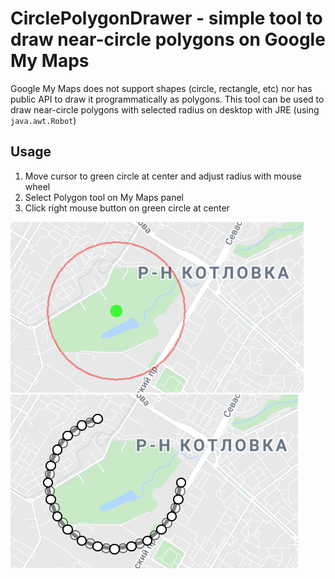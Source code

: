 # CirclePolygonDrawer - simple tool to draw near-circle polygons on Google My Maps

Google My Maps does not support shapes (circle, rectangle, etc) nor has public API to draw it programmatically as polygons.
This tool can be used to draw near-circle polygons with selected radius on desktop with JRE (using `java.awt.Robot`)

## Usage

1) Move cursor to green circle at center and adjust radius with mouse wheel
2) Select Polygon tool on My Maps panel
3) Click right mouse button on green circle at center

<img src="docs/1.png" width="469" height="273"/>
<img src="docs/2.png" width="460" height="278"/>
